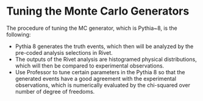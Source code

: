 # Tuning the Monte Carlo Generators
The procedure of tuning the MC generator, which is Pythia~8, is the following:
   * Pythia 8 generates the truth events, which then will be analyzed by the pre-coded analysis selections in Rivet.
   * The outputs of the Rivet analysis are histogramed physical distributions, which will then be compared to experimental observations.
   * Use Professor to tune certain parameters in the Pythia 8 so that the generated events have a good agreement with the experimental observations, which is numerically evaluated by the chi-squared over number of degree of freedoms.
